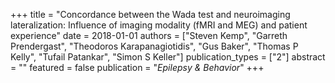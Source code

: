 +++
title = "Concordance between the Wada test and neuroimaging lateralization: Influence of imaging modality (fMRI and MEG) and patient experience"
date = 2018-01-01
authors = ["Steven Kemp", "Garreth Prendergast", "Theodoros Karapanagiotidis", "Gus Baker", "Thomas P Kelly", "Tufail Patankar", "Simon S Keller"]
publication_types = ["2"]
abstract = ""
featured = false
publication = "*Epilepsy & Behavior*"
+++

